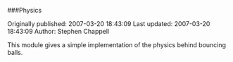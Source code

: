 ###Physics

Originally published: 2007-03-20 18:43:09
Last updated: 2007-03-20 18:43:09
Author: Stephen Chappell

This module gives a simple implementation of the physics behind bouncing balls.